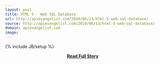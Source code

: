 ```yaml
---
layout: post
title: HTML 5 - Web SQL Database
url: http://apievangelist.com/2010/06/13/html-5-web-sql-database/
source: http://apievangelist.com/2010/06/13/html-5-web-sql-database/
domain: apievangelist.com
image: 
---
```

{% include JB/setup %}<p></p>
<center><p><a href="http://apievangelist.com/2010/06/13/html-5-web-sql-database/" style='padding:25px; font-sze:18px; font-weight: bold;'>Read Full Story</a></p></center>
